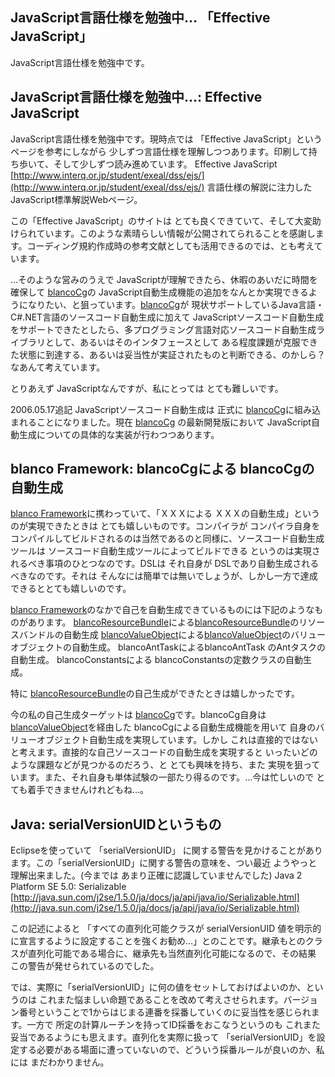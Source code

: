 ## JavaScript言語仕様を勉強中… 「Effective JavaScript」

JavaScript言語仕様を勉強中です。






## JavaScript言語仕様を勉強中…: Effective JavaScript


JavaScript言語仕様を勉強中です。現時点では 「Effective JavaScript」というページを参考にしながら 少しずつ言語仕様を理解しつつあります。印刷して持ち歩いて、そして少しずつ読み進めています。
Effective JavaScript
  [http://www.interq.or.jp/student/exeal/dss/ejs/](http://www.interq.or.jp/student/exeal/dss/ejs/)
  言語仕様の解説に注力した JavaScript標準解説Webページ。


この「Effective JavaScript」のサイトは とても良くできていて、そして大変助けられています。このような素晴らしい情報が公開されてられることを感謝します。コーディング規約作成時の参考文献としても活用できるのでは、とも考えています。

…そのような営みのうえで JavaScriptが理解できたら、休暇のあいだに時間を確保して [blancoCg](http://www.igapyon.jp/blanco/blancocg.html)の JavaScript自動生成機能の追加をなんとか実現できるようになりたい、と狙っています。[blancoCg](http://www.igapyon.jp/blanco/blancocg.html)が 現状サポートしているJava言語・C#.NET言語のソースコード自動生成に加えて JavaScriptソースコード自動生成をサポートできたとしたら、多プログラミング言語対応ソースコード自動生成ライブラリとして、あるいはそのインタフェースとして ある程度課題が克服できた状態に到達する、あるいは妥当性が実証されたものと判断できる、のかしら？ なあんて考えています。

とりあえず JavaScriptなんですが、私にとっては とても難しいです。

2006.05.17追記 JavaScriptソースコード自動生成は 正式に [blancoCg](http://www.igapyon.jp/blanco/blancocg.html)に組み込まれることになりました。現在 [blancoCg](http://www.igapyon.jp/blanco/blancocg.html)
の最新開発版において JavaScript自動生成についての具体的な実装が行わつつあります。

## blanco Framework: blancoCgによる blancoCgの自動生成


[blanco Framework](http://www.igapyon.jp/blanco/blanco.ja.html)に携わっていて、「ＸＸＸによる ＸＸＸの自動生成」というのが実現できたときは とても嬉しいものです。コンパイラが
コンパイラ自身をコンパイルしてビルドされるのは当然であるのと同様に、ソースコード自動生成ツールは ソースコード自動生成ツールによってビルドできる
というのは実現されるべき事項のひとつなのです。DSLは それ自身が DSLであり自動生成されるべきなのです。それは そんなには簡単では無いでしょうが、しかし一方で達成できるととても嬉しいのです。

[blanco Framework](http://www.igapyon.jp/blanco/blanco.ja.html)のなかで自己を自動生成できているものには下記のようなものがあります。
[blancoResourceBundle](http://www.igapyon.jp/blanco/blancoresourcebundle.html)による[blancoResourceBundle](http://www.igapyon.jp/blanco/blancoresourcebundle.html)のリソースバンドルの自動生成
  [blancoValueObject](http://www.igapyon.jp/blanco/blancovalueobject.html)による[blancoValueObject](http://www.igapyon.jp/blanco/blancovalueobject.html)のバリューオブジェクトの自動生成。
  blancoAntTaskによるblancoAntTask のAntタスクの自動生成。
  blancoConstantsによる blancoConstantsの定数クラスの自動生成。


特に [blancoResourceBundle](http://www.igapyon.jp/blanco/blancoresourcebundle.html)の自己生成ができたときは嬉しかったです。

今の私の自己生成ターゲットは [blancoCg](http://www.igapyon.jp/blanco/blancocg.html)です。blancoCg自身は [blancoValueObject](http://www.igapyon.jp/blanco/blancovalueobject.html)を経由した
blancoCgによる自動生成機能を用いて 自身のバリューオブジェクト自動生成を実現しています。しかし これは直接的ではないと考えます。直接的な自己ソースコードの自動生成を実現すると
いったいどのような課題などが見つかるのだろう、と とても興味を持ち、また 実現を狙っています。また、それ自身も単体試験の一部たり得るのです。…今は忙しいので
とても着手できませんけれどもね…。

## Java: serialVersionUIDというもの


Eclipseを使っていて 「serialVersionUID」 に関する警告を見かけることがあります。この「serialVersionUID」に関する警告の意味を、つい最近
ようやっと理解出来ました。(今までは あまり正確に認識していませんでした)
Java 2 Platform SE 5.0: Serializable
  [http://java.sun.com/j2se/1.5.0/ja/docs/ja/api/java/io/Serializable.html](http://java.sun.com/j2se/1.5.0/ja/docs/ja/api/java/io/Serializable.html)


この記述によると 「すべての直列化可能クラスが serialVersionUID 値を明示的に宣言するように設定することを強くお勧め…」とのことです。継承もとのクラスが直列化可能である場合に、継承先も当然直列化可能になるので、その結果
この警告が発せられているのでした。

では、実際に「serialVersionUID」に何の値をセットしておけばよいのか、というのは これまた悩ましい命題であることを改めて考えさせられます。バージョン番号ということで1からはじまる連番を採番していくのに妥当性を感じられます。一方で
所定の計算ルーチンを持ってID採番をおこなうというのも これまた妥当であるようにも思えます。直列化を実際に扱って 「serialVersionUID」を設定する必要がある場面に遭っていないので、どういう採番ルールが良いのか、私には
まだわかりません。